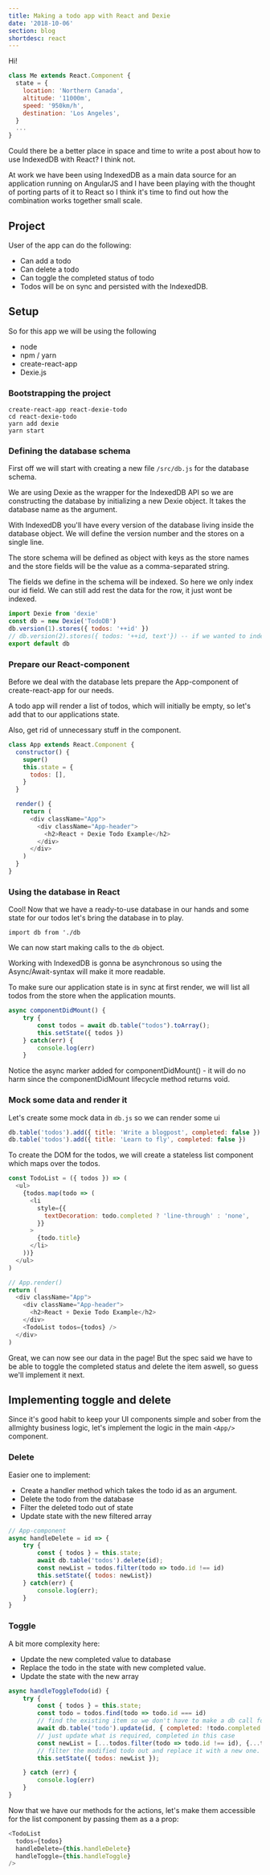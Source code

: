 ```yaml
---
title: Making a todo app with React and Dexie
date: '2018-10-06'
section: blog
shortdesc: react
---
```


Hi!

```javascript
class Me extends React.Component {
  state = {
    location: 'Northern Canada',
    altitude: '11000m',
    speed: '950km/h',
    destination: 'Los Angeles',
  }
  ...
}
```

Could there be a better place in space and time to write a post about how to use IndexedDB with React? I think not.

At work we have been using IndexedDB as a main data source for an application running on AngularJS and I have been playing with the thought of porting parts of it to React so I think it's time to find out how the combination works together small scale.

## Project

User of the app can do the following:

- Can add a todo
- Can delete a todo
- Can toggle the completed status of todo
- Todos will be on sync and persisted with the IndexedDB.

## Setup

So for this app we will be using the following

- node
- npm / yarn
- create-react-app
- Dexie.js

### Bootstrapping the project

```terminal
create-react-app react-dexie-todo
cd react-dexie-todo
yarn add dexie
yarn start
```

### Defining the database schema

First off we will start with creating a new file `/src/db.js` for the database schema.

We are using Dexie as the wrapper for the IndexedDB API so we are constructing the database by initializing a new Dexie object. It takes the database name as the argument.

With IndexedDB you'll have every version of the database living inside the database object. We will define the version number and the stores on a single line.

The store schema will be defined as object with keys as the store names and the store fields will be the value as a comma-separated string.

The fields we define in the schema will be indexed. So here we only index our id field. We can still add rest the data for the row, it just wont be indexed.

```javascript
import Dexie from 'dexie'
const db = new Dexie('TodoDB')
db.version(1).stores({ todos: '++id' })
// db.version(2).stores({ todos: '++id, text'}) -- if we wanted to index
export default db
```

### Prepare our React-component

Before we deal with the database lets prepare the App-component of create-react-app for our needs.

A todo app will render a list of todos, which will initially be empty, so let's add that to our applications state.

Also, get rid of unnecessary stuff in the component.

```javascript
class App extends React.Component {
  constructor() {
    super()
    this.state = {
      todos: [],
    }
  }

  render() {
    return (
      <div className="App">
        <div className="App-header">
          <h2>React + Dexie Todo Example</h2>
        </div>
      </div>
    )
  }
}
```

### Using the database in React

Cool! Now that we have a ready-to-use database in our hands and some state for our todos let's bring the database in to play.

`import db from './db`

We can now start making calls to the `db` object.

Working with IndexedDB is gonna be asynchronous so using the Async/Await-syntax will make it more readable.

To make sure our application state is in sync at first render, we will list all todos from the store when the application mounts.

```javascript
async componentDidMount() {
    try {
        const todos = await db.table("todos").toArray();
        this.setState({ todos })
    } catch(err) {
        console.log(err)
    }
```

Notice the async marker added for componentDidMount() - it will do no harm since the componentDidMount lifecycle method returns void.

### Mock some data and render it

Let's create some mock data in `db.js` so we can render some ui

```javascript
db.table('todos').add({ title: 'Write a blogpost', completed: false })
db.table('todos').add({ title: 'Learn to fly', completed: false })
```

To create the DOM for the todos, we will create a stateless list component which maps over the todos.

```javascript
const TodoList = ({ todos }) => (
  <ul>
    {todos.map(todo => (
      <li
        style={{
          textDecoration: todo.completed ? 'line-through' : 'none',
        }}
      >
        {todo.title}
      </li>
    ))}
  </ul>
)

// App.render()
return (
  <div className="App">
    <div className="App-header">
      <h2>React + Dexie Todo Example</h2>
    </div>
    <TodoList todos={todos} />
  </div>
)
```

Great, we can now see our data in the page!
But the spec said we have to be able to toggle the completed status and delete the item aswell, so guess we'll implement it next.

## Implementing toggle and delete

Since it's good habit to keep your UI components simple and sober from the allmighty business logic, let's implement the logic in the main `<App/>` component.

### Delete

Easier one to implement:

- Create a handler method which takes the todo id as an argument.
- Delete the todo from the database
- Filter the deleted todo out of state
- Update state with the new filtered array

```javascript
// App-component
async handleDelete = id => {
    try {
        const { todos } = this.state;
        await db.table('todos').delete(id);
        const newList = todos.filter(todo => todo.id !== id)
        this.setState({ todos: newList})
    } catch(err) {
        console.log(err);
    }
}
```

### Toggle

A bit more complexity here:

- Update the new completed value to database
- Replace the todo in the state with new completed value.
- Update the state with the new array

```javascript
async handleToggleTodo(id) {
    try {
        const { todos } = this.state;
        const todo = todos.find(todo => todo.id === id)
        // find the existing item so we don't have to make a db call for it.
        await db.table('todo').update(id, { completed: !todo.completed })
        // just update what is required, completed in this case
        const newList = [...todos.filter(todo => todo.id !== id), {...todo, completed: !todo.completed }]
        // filter the modified todo out and replace it with a new one.
        this.setState({ todos: newList });

    } catch (err) {
        console.log(err)
    }
}
```

Now that we have our methods for the actions, let's make them accessible for the list component by passing them as a a prop:

```javascript
<TodoList
  todos={todos}
  handleDelete={this.handleDelete}
  handleToggle={this.handleToggle}
/>
```
